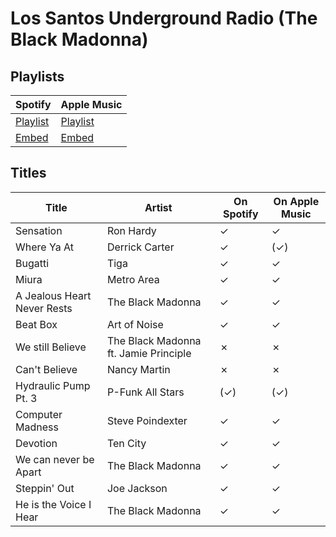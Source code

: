 # Los Santos Underground Radio (The Black Madonna)

## Playlists

| Spotify                                                                 | Apple Music                                                              |
| ----------------------------------------------------------------------- | ------------------------------------------------------------------------ |
| [Playlist](https://open.spotify.com/playlist/0xV4ky4J4vBSC955UPRayE)    | [Playlist](https://itunes.apple.com/de/playlist/pl.u-GMLBt8aoX3E)        |
| [Embed](https://open.spotify.com/embed/playlist/0xV4ky4J4vBSC955UPRayE) | [Embed](https://tools.applemusic.com/embed/v1/playlist/pl.u-GMLBt8aoX3E) |

## Titles

| Title                       | Artist                                | On Spotify | On Apple Music |
| --------------------------- | ------------------------------------- | ---------- | -------------- |
| Sensation                   | Ron Hardy                             | ✓          | ✓              |
| Where Ya At                 | Derrick Carter                        | ✓          | (✓)            |
| Bugatti                     | Tiga                                  | ✓          | ✓              |
| Miura                       | Metro Area                            | ✓          | ✓              |
| A Jealous Heart Never Rests | The Black Madonna                     | ✓          | ✓              |
| Beat Box                    | Art of Noise                          | ✓          | ✓              |
| We still Believe            | The Black Madonna ft. Jamie Principle | ✗          | ✗              |
| Can't Believe               | Nancy Martin                          | ✗          | ✗              |
| Hydraulic Pump Pt. 3        | P-Funk All Stars                      | (✓)        | (✓)            |
| Computer Madness            | Steve Poindexter                      | ✓          | ✓              |
| Devotion                    | Ten City                              | ✓          | ✓              |
| We can never be Apart       | The Black Madonna                     | ✓          | ✓              |
| Steppin' Out                | Joe Jackson                           | ✓          | ✓              |
| He is the Voice I Hear      | The Black Madonna                     | ✓          | ✓              |
